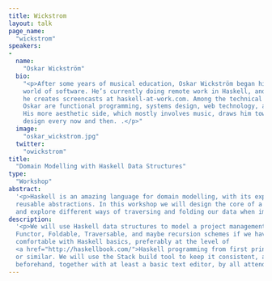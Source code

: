 ```yaml
---
title: Wickstrom
layout: talk
page_name:
  "wickstrom"
speakers:
-
  name:
    "Oskar Wickström"
  bio:
    "<p>After some years of musical education, Oskar Wickström began his journey into the
    world of software. He’s currently doing remote work in Haskell, and in his spare time
    he creates screencasts at haskell-at-work.com. Among the technical topics that interest
    Oskar are functional programming, systems design, web technology, and programming languages.
    His more aesthetic side, which mostly involves music, draws him towards graphics and UI
    design every now and then. .</p>"
  image:
    "oskar_wickstrom.jpg"
  twitter:
    "owickstrom"
title:
  "Domain Modelling with Haskell Data Structures"
type:
  "Workshop"
abstract:
  '<p>Haskell is an amazing language for domain modelling, with its expressive data types and highly
  reusable abstractions. In this workshop we will design the core of a simple project management system,
  and explore different ways of traversing and folding our data when implementing new features.</p>'
description:
  '<p>We will use Haskell data structures to model a project management system, and from there explore
  Functor, Foldable, Traversable, and maybe recursion schemes if we have time. Attendees should be
  comfortable with Haskell basics, preferably at the level of
  <a href="http://haskellbook.com/">Haskell programming from first principles</a>
  or similar. We will use the Stack build tool to keep it consistent, and that should be installed
  beforehand, together with at least a basic text editor, by all attendees.</p>'
---
```

